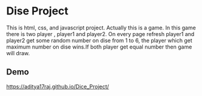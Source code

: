 
# Dise Project

This is html, css, and javascript project.
Actually this is a game.
In this game there is two player , player1 and player2.
On every page refresh player1 and player2 get some random number on dise from 1 to 6, the player which get maximum number on dise wins.If both player get equal number then game will draw.





## Demo

https://aditya17raj.github.io/Dice_Project/

